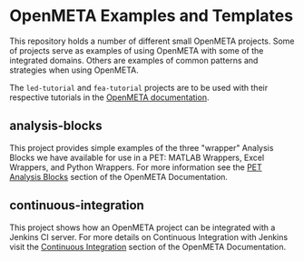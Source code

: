 # OpenMETA Examples and Templates

This repository holds a number of different small OpenMETA projects. Some of projects serve as examples of using OpenMETA with some of the integrated domains. Others are examples of common patterns and strategies when using OpenMETA.

The `led-tutorial` and `fea-tutorial` projects are to be used with their respective tutorials in the [OpenMETA documentation](http://docs.metamorphsoftware.com).

## analysis-blocks

This project provides simple examples of the three "wrapper" Analysis Blocks we have available for use in a PET: MATLAB Wrappers, Excel Wrappers, and Python Wrappers. For more information see the [PET Analysis Blocks](http://docs.metamorphsoftware.com/doc/reference_modeling/pet/pet_analysis_blocks.html#python-wrappers) section of the OpenMETA Documentation.

## continuous-integration

This project shows how an OpenMETA project can be integrated with a Jenkins CI server. For more details on Continuous Integration with Jenkins visit the [Continuous Integration](http://docs.metamorphsoftware.com/doc/reference_execution/utilities/continuousintegrationtest.html) section of the OpenMETA Documentation. 
